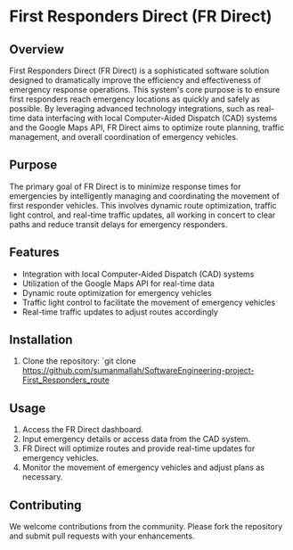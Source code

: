 # First Responders Direct (FR Direct)

## Overview

First Responders Direct (FR Direct) is a sophisticated software solution designed to dramatically improve the efficiency and effectiveness of emergency response operations. This system's core purpose is to ensure first responders reach emergency locations as quickly and safely as possible. By leveraging advanced technology integrations, such as real-time data interfacing with local Computer-Aided Dispatch (CAD) systems and the Google Maps API, FR Direct aims to optimize route planning, traffic management, and overall coordination of emergency vehicles.

## Purpose

The primary goal of FR Direct is to minimize response times for emergencies by intelligently managing and coordinating the movement of first responder vehicles. This involves dynamic route optimization, traffic light control, and real-time traffic updates, all working in concert to clear paths and reduce transit delays for emergency responders.

## Features

- Integration with local Computer-Aided Dispatch (CAD) systems
- Utilization of the Google Maps API for real-time data
- Dynamic route optimization for emergency vehicles
- Traffic light control to facilitate the movement of emergency vehicles
- Real-time traffic updates to adjust routes accordingly

## Installation

1. Clone the repository: `git clone https://github.com/sumanmallah/SoftwareEngineering-project-First_Responders_route

## Usage

1. Access the FR Direct dashboard.
2. Input emergency details or access data from the CAD system.
3. FR Direct will optimize routes and provide real-time updates for emergency vehicles.
4. Monitor the movement of emergency vehicles and adjust plans as necessary.

## Contributing

We welcome contributions from the community. Please fork the repository and submit pull requests with your enhancements.

